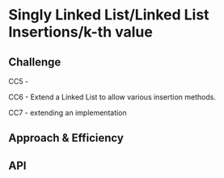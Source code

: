 # Singly Linked List/Linked List Insertions/k-th value
<!-- Short summary or background information -->


## Challenge
<!-- Description of the challenge -->

CC5 -

CC6 - Extend a Linked List to allow various insertion methods.

CC7 - extending an implementation

## Approach & Efficiency
<!-- What approach did you take? Why? What is the Big O space/time for this approach? -->

## API

